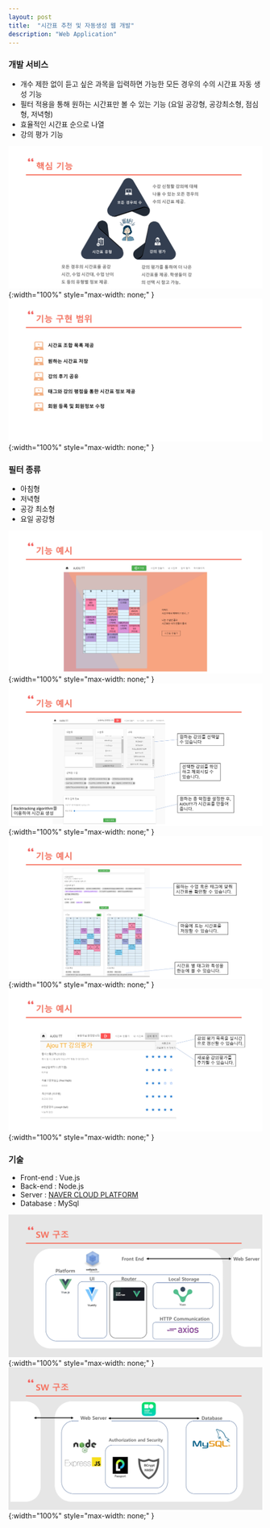 ```yaml
---
layout: post
title:  "시간표 추천 및 자동생성 웹 개발"
description: "Web Application"
---
```

### 개발 서비스
- 개수 제한 없이 듣고 싶은 과목을 입력하면 가능한 모든 경우의 수의 시간표 자동 생성 기능
- 필터 적용을 통해 원하는 시간표만 볼 수 있는 기능 (요일 공강형, 공강최소형, 점심형, 저녁형)
- 효율적인 시간표 순으로 나열 
- 강의 평가 기능

![tt04](/assets/image/timeTable/tt_04.jpg){:width="100%" style="max-width: none;" }
![tt05](/assets/image/timeTable/tt_05.jpg){:width="100%" style="max-width: none;" }

### 필터 종류
- 아침형
- 저녁형
- 공강 최소형
- 요일 공강형

![tt08](/assets/image/timeTable/tt_08.jpg){:width="100%" style="max-width: none;" }
![tt09](/assets/image/timeTable/tt_09.jpg){:width="100%" style="max-width: none;" }
![tt10](/assets/image/timeTable/tt_10.jpg){:width="100%" style="max-width: none;" }
![tt11](/assets/image/timeTable/tt_11.jpg){:width="100%" style="max-width: none;" }

### 기술
- Front-end : Vue.js
- Back-end : Node.js
- Server : [NAVER CLOUD PLATFORM](https://www.ncloud.com/)
- Database : MySql

![tt06](/assets/image/timeTable/tt_06.jpg){:width="100%" style="max-width: none;" }
![tt07](/assets/image/timeTable/tt_07.jpg){:width="100%" style="max-width: none;" }
